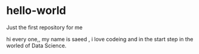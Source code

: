 # hello-world
Just the first repository for me

hi every one,,
my name is saeed , i love codeing and in the start step in the worled of Data Science.


